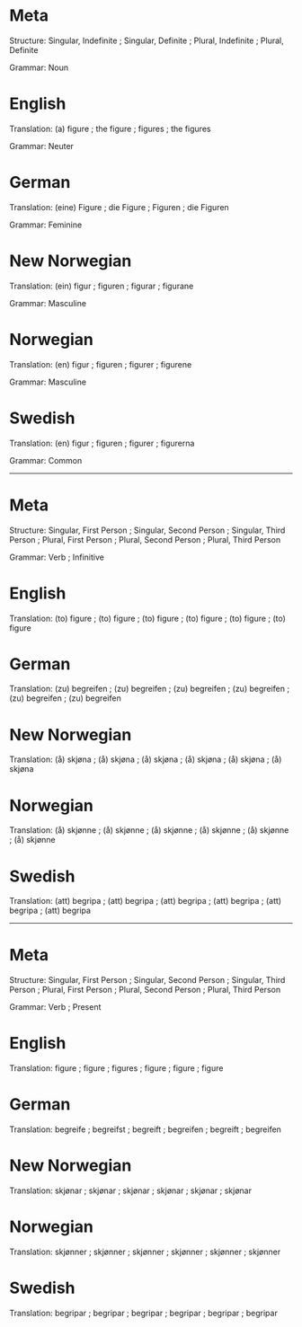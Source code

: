 Meta
====

Structure: Singular, Indefinite ; Singular, Definite ; Plural, Indefinite ; Plural, Definite

Grammar:   Noun



English
=======

Translation: (a) figure ; the figure ; figures ; the figures

Grammar:     Neuter



German
======

Translation: (eine) Figure ; die Figure ; Figuren ; die Figuren

Grammar:     Feminine



New Norwegian
=============

Translation: (ein) figur ; figuren ; figurar ; figurane

Grammar:     Masculine



Norwegian
=========

Translation: (en) figur ; figuren ; figurer ; figurene

Grammar:     Masculine



Swedish
=======

Translation: (en) figur ; figuren ; figurer ; figurerna

Grammar:     Common



--------------------------------------------------------------------------------

Meta
====

Structure: Singular, First Person ; Singular, Second Person ; Singular, Third Person ;
           Plural, First Person   ; Plural, Second Person   ; Plural, Third Person

Grammar:   Verb ; Infinitive



English
=======

Translation: (to) figure ; (to) figure ; (to) figure ;
             (to) figure ; (to) figure ; (to) figure



German
======

Translation: (zu) begreifen ; (zu) begreifen ; (zu) begreifen ;
             (zu) begreifen ; (zu) begreifen ; (zu) begreifen



New Norwegian
=============

Translation: (å) skjøna ; (å) skjøna ; (å) skjøna ;
             (å) skjøna ; (å) skjøna ; (å) skjøna



Norwegian
=========

Translation: (å) skjønne ; (å) skjønne ; (å) skjønne ;
             (å) skjønne ; (å) skjønne ; (å) skjønne



Swedish
=======

Translation: (att) begripa ; (att) begripa ; (att) begripa ;
             (att) begripa ; (att) begripa ; (att) begripa



--------------------------------------------------------------------------------

Meta
====

Structure: Singular, First Person ; Singular, Second Person ; Singular, Third Person ;
           Plural, First Person   ; Plural, Second Person   ; Plural, Third Person

Grammar:   Verb ; Present



English
=======

Translation: figure ; figure ; figures ;
             figure ; figure ; figure



German
======

Translation: begreife  ; begreifst ; begreift  ;
             begreifen ; begreift  ; begreifen



New Norwegian
=============

Translation: skjønar ; skjønar ; skjønar ;
             skjønar ; skjønar ; skjønar



Norwegian
=========

Translation: skjønner ; skjønner ; skjønner ;
             skjønner ; skjønner ; skjønner



Swedish
=======

Translation: begripar ; begripar ; begripar ;
             begripar ; begripar ; begripar
